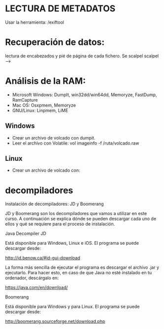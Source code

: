 # LECTURA DE METADATOS
Usar la herramienta: /exiftool

# Recuperación de datos: 
lectura de encabezados y pié de página de cada fichero.
Se scalpel 
scalpel --> 



# Análisis de la RAM:
- Microsoft Windows:	DumpIt, win32dd/win64dd, Memoryze, FastDump, RamCapture
- Mac OS:	Osxpmem, Memoryze
- GNU/Linux:	Linpmem, LiME

## Windows
- Crear un archivo de volcado con dumpit. 
- Leer el archivo con Volatile:
    vol imageinfo -f /ruta/volcado.raw

## Linux
- Crear un archivo de volcado con:


# decompiladores

Instalación de decompiladores: JD y Boomerang

JD y Boomerang son los decompiladores que vamos a utilizar en este curso. A continuación se explica dónde se pueden descargar cada uno de ellos y qué se requiere para el proceso de instalación.

Java Decompiler JD

Está disponible para Windows, Linux e iOS. El programa se puede descargar desde:

http://jd.benow.ca/#jd-gui-download

La forma más sencilla de ejecutar el programa es descargar el archivo .jar y ejecutarlo. Para hacer esto, en caso de que Java no esté instalado en tu ordenador, descárgalo en:

https://java.com/en/download/ 

Boomerang

Está disponible para Windows y para Linux. El programa se puede descargar desde:

http://boomerang.sourceforge.net/download.php